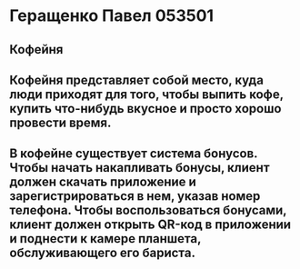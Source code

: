# Геращенко Павел 053501
## Кофейня
## Кофейня представляет собой место, куда люди приходят для того, чтобы выпить кофе, купить что-нибудь вкусное и просто хорошо провести время.
## В кофейне существует система бонусов. Чтобы начать накапливать бонусы, клиент должен скачать приложение и зарегистрироваться в нем, указав номер телефона. Чтобы воспользоваться бонусами, клиент должен открыть QR-код в приложении и поднести к камере планшета, обслуживающего его бариста.


